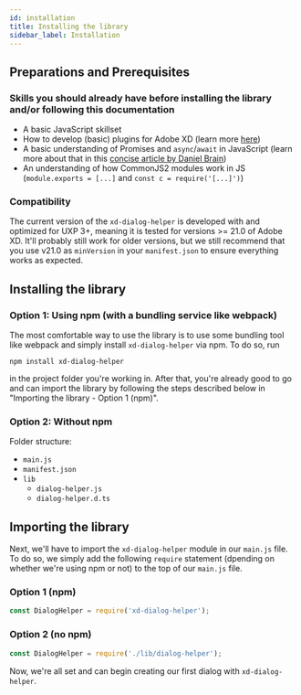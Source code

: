 ```yaml
---
id: installation
title: Installing the library
sidebar_label: Installation
---
```


## Preparations and Prerequisites
### Skills you should already have before installing the library and/or following this documentation
- A basic JavaScript skillset
- How to develop (basic) plugins for Adobe XD (learn more [here](https://adobexdplatform.com/plugin-docs/))
- A basic understanding of Promises and `async`/`await` in JavaScript (learn more about that in this [concise article by Daniel Brain](https://medium.com/@bluepnume/learn-about-promises-before-you-start-using-async-await-eb148164a9c8))
- An understanding of how CommonJS2 modules work in JS (`module.exports = [...]` and `const c = require('[...]')`)
### Compatibility
The current version of the `xd-dialog-helper` is developed with and optimized
for UXP 3+, meaning it is tested for versions >= 21.0 of Adobe XD. It'll
	probably still work for older versions, but we still recommend that you use
	v21.0 as `minVersion` in your `manifest.json` to ensure everything works as
	expected.

## Installing the library
### Option 1: Using npm (with a bundling service like webpack)
The most comfortable way to use the library is to use some bundling tool like webpack and simply install `xd-dialog-helper` via npm. To do so, run

```
npm install xd-dialog-helper
```

in the project folder you're working in. After that, you're already good to go and can import the library by following the steps described below in "Importing the library - Option 1 (npm)".

### Option 2: Without npm

Folder structure:
* `main.js`
* `manifest.json`
* `lib`
  * `dialog-helper.js`
  * `dialog-helper.d.ts`

## Importing the library
Next, we'll have to import the `xd-dialog-helper` module in our `main.js` file.
To do so, we simply add the following `require` statement (dpending on whether
we're using npm or not) to the top of our `main.js` file.
### Option 1 (npm)
```js
const DialogHelper = require('xd-dialog-helper');
```
### Option 2 (no npm)
```js
const DialogHelper = require('./lib/dialog-helper');
```

Now, we're all set and can begin creating our first dialog with
`xd-dialog-helper`.
